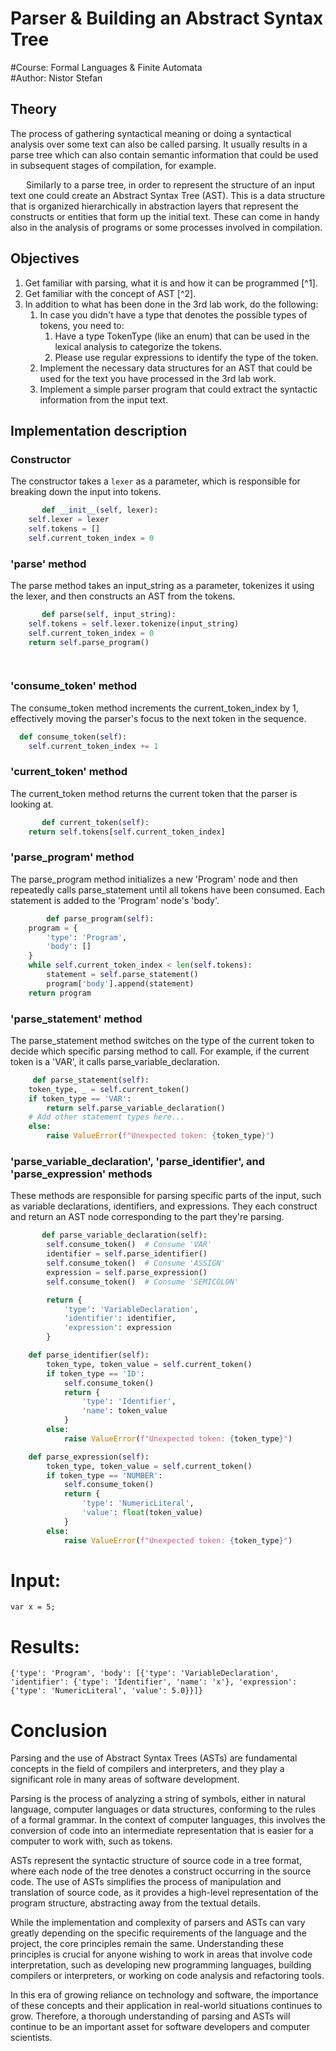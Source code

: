 # Parser & Building an Abstract Syntax Tree

#Course: Formal Languages & Finite Automata  
#Author: Nistor Stefan




## Theory

The process of gathering syntactical meaning or doing a syntactical analysis over some text can also be called parsing. It usually results in a parse tree which can also contain semantic information that could be used in subsequent stages of compilation, for example.

    Similarly to a parse tree, in order to represent the structure of an input text one could create an Abstract Syntax Tree (AST). This is a data structure that is organized hierarchically in abstraction layers that represent the constructs or entities that form up the initial text. These can come in handy also in the analysis of programs or some processes involved in compilation.
## Objectives

1. Get familiar with parsing, what it is and how it can be programmed [^1].
2. Get familiar with the concept of AST [^2].
3. In addition to what has been done in the 3rd lab work, do the following:
    1. In case you didn't have a type that denotes the possible types of tokens, you need to:
        1. Have a type TokenType (like an enum) that can be used in the lexical analysis to categorize the tokens.
        2. Please use regular expressions to identify the type of the token.
    2. Implement the necessary data structures for an AST that could be used for the text you have processed in the 3rd lab work.
    3. Implement a simple parser program that could extract the syntactic information from the input text.


## Implementation description

### Constructor

The constructor takes a `lexer` as a parameter, which is responsible for breaking down the input into tokens.
```python
       def __init__(self, lexer):
    self.lexer = lexer
    self.tokens = []
    self.current_token_index = 0
```


### 'parse' method
The parse method takes an input_string as a parameter, tokenizes it using the lexer, and then constructs an AST from the tokens.

```python
       def parse(self, input_string):
    self.tokens = self.lexer.tokenize(input_string)
    self.current_token_index = 0
    return self.parse_program()

        
```
### 'consume_token' method

The consume_token method increments the current_token_index by 1, effectively moving the parser's focus to the next token in the sequence.
```python
  def consume_token(self):
    self.current_token_index += 1

```

### 'current_token' method

The current_token method returns the current token that the parser is looking at.
```python
       def current_token(self):
    return self.tokens[self.current_token_index]

```

### 'parse_program' method
The parse_program method initializes a new 'Program' node and then repeatedly calls parse_statement until all tokens have been consumed. Each statement is added to the 'Program' node's 'body'.
```python
        def parse_program(self):
    program = {
        'type': 'Program',
        'body': []
    }
    while self.current_token_index < len(self.tokens):
        statement = self.parse_statement()
        program['body'].append(statement)
    return program
```


### 'parse_statement' method
The parse_statement method switches on the type of the current token to decide which specific parsing method to call. For example, if the current token is a 'VAR', it calls parse_variable_declaration.
```python
     def parse_statement(self):
    token_type, _ = self.current_token()
    if token_type == 'VAR':
        return self.parse_variable_declaration()
    # Add other statement types here...
    else:
        raise ValueError(f"Unexpected token: {token_type}")

```


### 'parse_variable_declaration', 'parse_identifier', and 'parse_expression' methods
These methods are responsible for parsing specific parts of the input, such as variable declarations, identifiers, and expressions. They each construct and return an AST node corresponding to the part they're parsing.
```python
       def parse_variable_declaration(self):
        self.consume_token()  # Consume 'VAR'
        identifier = self.parse_identifier()
        self.consume_token()  # Consume 'ASSIGN'
        expression = self.parse_expression()
        self.consume_token()  # Consume 'SEMICOLON'

        return {
            'type': 'VariableDeclaration',
            'identifier': identifier,
            'expression': expression
        }

    def parse_identifier(self):
        token_type, token_value = self.current_token()
        if token_type == 'ID':
            self.consume_token()
            return {
                'type': 'Identifier',
                'name': token_value
            }
        else:
            raise ValueError(f"Unexpected token: {token_type}")

    def parse_expression(self):
        token_type, token_value = self.current_token()
        if token_type == 'NUMBER':
            self.consume_token()
            return {
                'type': 'NumericLiteral',
                'value': float(token_value)
            }
        else:
            raise ValueError(f"Unexpected token: {token_type}")


```
# Input:
```
var x = 5;
```
# Results:
```
{'type': 'Program', 'body': [{'type': 'VariableDeclaration', 'identifier': {'type': 'Identifier', 'name': 'x'}, 'expression': {'type': 'NumericLiteral', 'value': 5.0}}]}
```

# Conclusion

Parsing and the use of Abstract Syntax Trees (ASTs) are fundamental concepts in the field of compilers and interpreters, and they play a significant role in many areas of software development.

Parsing is the process of analyzing a string of symbols, either in natural language, computer languages or data structures, conforming to the rules of a formal grammar. In the context of computer languages, this involves the conversion of code into an intermediate representation that is easier for a computer to work with, such as tokens.

ASTs represent the syntactic structure of source code in a tree format, where each node of the tree denotes a construct occurring in the source code. The use of ASTs simplifies the process of manipulation and translation of source code, as it provides a high-level representation of the program structure, abstracting away from the textual details.

While the implementation and complexity of parsers and ASTs can vary greatly depending on the specific requirements of the language and the project, the core principles remain the same. Understanding these principles is crucial for anyone wishing to work in areas that involve code interpretation, such as developing new programming languages, building compilers or interpreters, or working on code analysis and refactoring tools.

In this era of growing reliance on technology and software, the importance of these concepts and their application in real-world situations continues to grow. Therefore, a thorough understanding of parsing and ASTs will continue to be an important asset for software developers and computer scientists.



